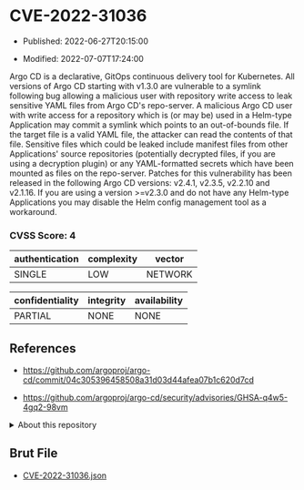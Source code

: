 # CVE-2022-31036

- Published: 2022-06-27T20:15:00

- Modified: 2022-07-07T17:24:00

Argo CD is a declarative, GitOps continuous delivery tool for Kubernetes. All versions of Argo CD starting with v1.3.0 are vulnerable to a symlink following bug allowing a malicious user with repository write access to leak sensitive YAML files from Argo CD's repo-server. A malicious Argo CD user with write access for a repository which is (or may be) used in a Helm-type Application may commit a symlink which points to an out-of-bounds file. If the target file is a valid YAML file, the attacker can read the contents of that file. Sensitive files which could be leaked include manifest files from other Applications' source repositories (potentially decrypted files, if you are using a decryption plugin) or any YAML-formatted secrets which have been mounted as files on the repo-server. Patches for this vulnerability has been released in the following Argo CD versions: v2.4.1, v2.3.5, v2.2.10 and v2.1.16. If you are using a version >=v2.3.0 and do not have any Helm-type Applications you may disable the Helm config management tool as a workaround.

### CVSS Score: **4**

| authentication | complexity | vector |
| --- | --- | --- |
| SINGLE | LOW | NETWORK |

| confidentiality | integrity | availability |
| --- | --- | --- |
| PARTIAL | NONE | NONE |

## References

* https://github.com/argoproj/argo-cd/commit/04c305396458508a31d03d44afea07b1c620d7cd

* https://github.com/argoproj/argo-cd/security/advisories/GHSA-q4w5-4gq2-98vm

<details>
<summary>About this repository</summary> 

  This repository is part of the project [Live Hack CVE](https://github.com/Live-Hack-CVE). Main website can be found [www.live-hack.org](https://www.live-hack.org) 
  
  Made by [Sn0wAlice](https://github.com/Sn0wAlice) for the people that care about security and need to have a feed of the latest CVEs. Hope you enjoy it, don't forget to star the repo and follow me on [Twitter](https://twitter.com/Sn0wAlice) and [Github](https://github.com/Sn0wAlice). And that is my [personnal website](https://www.alice-snow.me/)

  - [Home Page](https://github.com/Live-Hack-CVE)
  - [Framework](https://github.com/Live-Hack-CVE/cve-framework)
  - [CVE database](https://github.com/Live-Hack-CVE/full_database)
  - [Changelog](https://github.com/Live-Hack-CVE/Changelog)
</details>

## Brut File

* [CVE-2022-31036.json](https://raw.githubusercontent.com/Live-Hack-CVE/full_database/main/cves/2022/CVE-2022-31036.json)

